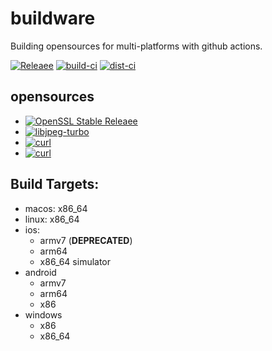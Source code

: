 # buildware
Building opensources for multi-platforms with github actions.
  
[![Releaee](https://img.shields.io/badge/release-1.2.2-blue.svg)](https://github.com/adxeproject/buildware/releases)
[![build-ci](https://github.com/adxeproject/buildware/actions/workflows/build-ci.yml/badge.svg)](https://github.com/adxeproject/buildware/actions/workflows/build-ci.yml)
[![dist-ci](https://github.com/adxeproject/buildware/actions/workflows/dist-ci.yml/badge.svg)](https://github.com/adxeproject/buildware/actions/workflows/dist-ci.yml)

## opensources
- [![OpenSSL Stable Releaee](https://img.shields.io/badge/openssl-3.0.0-green.svg)](https://github.com/openssl/openssl/releases)
- [![libjpeg-turbo](https://img.shields.io/badge/libjpegturbo-2.1.2-green.svg)](https://github.com/libjpeg-turbo/libjpeg-turbo/releases)
- [![curl](https://img.shields.io/badge/curl-7.80.0-green.svg)](https://github.com/curl/curl/releases)
- [![curl](https://img.shields.io/badge/luajit-2.1%2d%2df3c8569-green.svg)](https://github.com/LuaJIT/LuaJIT/commit/f3c856915b4ce7ccd24341e8ac73e8a9fd934171)

## Build Targets:
- macos: x86_64
- linux: x86_64
- ios:
  - armv7 (**DEPRECATED**)
  - arm64
  - x86_64 simulator
- android
  - armv7
  - arm64
  - x86
- windows
  - x86
  - x86_64
